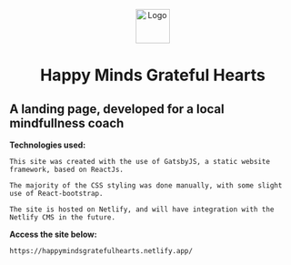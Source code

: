 <p align="center">
  <a href="https://www.facebook.com/happymindsgratefulhearts/">
    <img alt="Logo" src="../happy-minds-grateful-hearts/src/images/header-logo.png" width="60" />
  </a>
</p>
<h1 align="center">
  Happy Minds Grateful Hearts
</h1>

## A landing page, developed for a local mindfullness coach

**Technologies used:**

    This site was created with the use of GatsbyJS, a static website framework, based on ReactJs.

    The majority of the CSS styling was done manually, with some slight use of React-bootstrap.

    The site is hosted on Netlify, and will have integration with the Netlify CMS in the future.

**Access the site below:**

    https://happymindsgratefulhearts.netlify.app/
